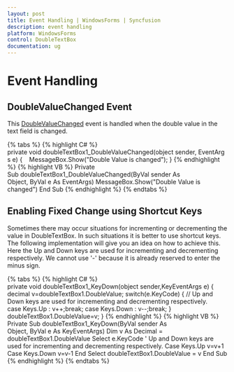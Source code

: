 ```yaml
---
layout: post
title: Event Handling | WindowsForms | Syncfusion
description: event handling
platform: WindowsForms
control: DoubleTextBox
documentation: ug
---
```

# Event Handling

## DoubleValueChanged Event

This [DoubleValueChanged](https://help.syncfusion.com/cr/windowsforms/Syncfusion.Shared.Base~Syncfusion.Windows.Forms.Tools.DoubleTextBox~DoubleValueChanged_EV.html) event is handled when the double value in the text field is changed.

{% tabs %}
{% highlight C# %}  
private void doubleTextBox1_DoubleValueChanged(object sender, EventArgs e)
{
   MessageBox.Show("Double Value is changed");
}
{% endhighlight %}
{% highlight VB %} 
Private Sub doubleTextBox1_DoubleValueChanged(ByVal sender As Object, ByVal e As EventArgs)
MessageBox.Show("Double Value is changed")
End Sub
{% endhighlight %}
{% endtabs %}

## Enabling Fixed Change using Shortcut Keys

Sometimes there may occur situations for incrementing or decrementing the value in DoubleTextBox. In such situations it is better to use shortcut keys. The following implementation will give you an idea on how to achieve this. Here the Up and Down keys are used for incrementing and decrementing respectively. We cannot use '-' because it is already reserved to enter the minus sign.

{% tabs %}
{% highlight C# %}  
private void doubleTextBox1_KeyDown(object sender,KeyEventArgs e)
{
    decimal v=doubleTextBox1.DoubleValue;
    switch(e.KeyCode)
    {
        // Up and Down keys are used for incrementing and decrementing respectively.
        case Keys.Up : v++;break;
        case Keys.Down : v--;break;
    }
    doubleTextBox1.DoubleValue=v;
}
{% endhighlight %}
{% highlight VB %} 
Private Sub doubleTextBox1_KeyDown(ByVal sender As Object, ByVal e As KeyEventArgs)
Dim v As Decimal = doubleTextBox1.DoubleValue
Select e.KeyCode
' Up and Down keys are used for incrementing and decrementing respectively.
Case Keys.Up
v=v+1
Case Keys.Down
v=v-1
End Select
doubleTextBox1.DoubleValue = v
End Sub
{% endhighlight %}
{% endtabs %}